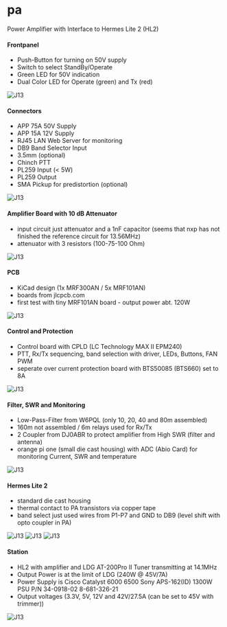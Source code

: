 # pa

Power Amplifier with Interface to Hermes Lite 2 (HL2)

#### Frontpanel
- Push-Button for turning on 50V supply
- Switch to select StandBy/Operate
- Green LED for 50V indication
- Dual Color LED for Operate (green) and Tx (red)

![J13](pics/PA1.jpg)

#### Connectors
- APP 75A 50V Supply
- APP 15A 12V Supply
- RJ45 LAN Web Server for monitoring
- DB9 Band Selector Input
- 3.5mm (optional)
- Chinch PTT
- PL259 Input (< 5W)
- PL259 Output 
- SMA Pickup for predistortion (optional) 

![J13](pics/PA2.jpg)

#### Amplifier Board with 10 dB Attenuator
- input circuit just attenuator and a 1nF capacitor (seems that nxp has not finished the reference circuit for 13.56MHz)
- attenuator with 3 resistors (100-75-100 Ohm)

![J13](pics/PA3.jpg)

#### PCB
- KiCad design (1x MRF300AN / 5x MRF101AN)
- boards from jlcpcb.com
- first test with tiny MRF101AN board - output power abt. 120W

![J13](pics/PA8.jpg)

#### Control and Protection
- Control board with CPLD (LC Technology MAX II EPM240)
- PTT, Rx/Tx sequencing, band selection with driver, LEDs, Buttons, FAN PWM
- seperate over current protection board with BTS50085 (BTS660) set to 8A

![J13](pics/PA4.jpg)

#### Filter, SWR and Monitoring
- Low-Pass-Filter from W6PQL (only 10, 20, 40 and 80m assembled)
- 160m not assembled / 6m relays used for Rx/Tx
- 2 Coupler from DJ0ABR to protect amplifier from High SWR (filter and antenna)
- orange pi one (small die cast housing) with ADC (Abio Card) for monitoring Current, SWR and temperature

![J13](pics/PA5.jpg)

#### Hermes Lite 2 
- standard die cast housing
- thermal contact to PA transistors via copper tape
- band select just used wires from P1-P7 and GND to DB9 (level shift with opto coupler in PA) 

![J13](pics/HL2front.jpg)
![J13](pics/HL2rear.jpg)
![J13](pics/HL2top.jpg)

#### Station
- HL2 with amplifier and LDG AT-200Pro II Tuner transmitting at 14.1MHz
- Output Power is at the limit of LDG (240W @ 45V/7A)
- Power Supply is Cisco Catalyst 6000 6500 Sony APS-162(ID) 1300W PSU P/N 34-0918-02 8-681-326-21
- Output voltages (3.3V, 5V, 12V and 42V/27.5A (can be set to 45V with trimmer)) 

![J13](pics/PA7.jpg)
